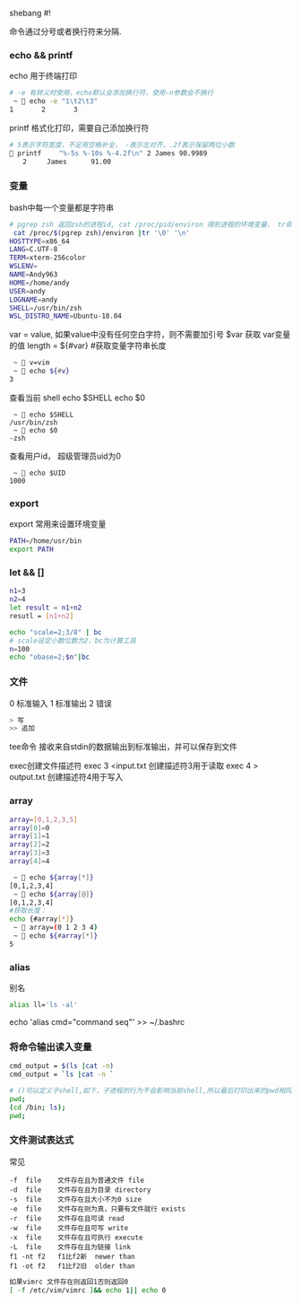 
shebang #!

命令通过分号或者换行符来分隔.

### echo  && printf
echo 用于终端打印
```sh
# -e 有转义时使用，echo默认会添加换行符，使用-n参数会不换行
 ~  echo -e "1\t2\t3"
1       2       3
```
printf 格式化打印，需要自己添加换行符
```sh
# 5表示字符宽度，不足用空格补全， -表示左对齐，.2f表示保留两位小数
 printf 　　"%-5s %-10s %-4.2f\n" 2 James 90.9989
　　2     James      91.00
```

### 变量
bash中每一个变量都是字符串
```sh
# pgrep zsh 返回zsh的进程id, cat /proc/pid/environ 得到进程的环境变量， tr命令将\0(null字符串) 换成\n
 cat /proc/$(pgrep zsh)/environ |tr '\0' '\n'
HOSTTYPE=x86_64
LANG=C.UTF-8
TERM=xterm-256color
WSLENV=
NAME=Andy963
HOME=/home/andy
USER=andy
LOGNAME=andy
SHELL=/usr/bin/zsh
WSL_DISTRO_NAME=Ubuntu-18.04
```
var = value, 如果value中没有任何空白字符，则不需要加引号
$var 获取 var变量的值 
length = ${#var} #获取变量字符串长度
```sh
 ~  v=vim
 ~  echo ${#v}
3
```

查看当前 shell
echo $SHELL
echo $0
```
 ~  echo $SHELL
/usr/bin/zsh
 ~  echo $0
-zsh
```
查看用户id， 超级管理员uid为0
```
 ~  echo $UID
1000
```
### export 
export 常用来设置环境变量
```sh
PATH=/home/usr/bin
export PATH
```

### let && []
```sh
n1=3
n2=4
let result = n1+n2
resutl = [n1+n2]

echo "scale=2;3/8" | bc
# scale设定小数位数为2，bc为计算工具
n=100
echo "obase=2;$n"|bc
```

### 文件
0 标准输入
1 标准输出
2 错误
```sh
> 写
>> 追加
```
tee命令 接收来自stdin的数据输出到标准输出，并可以保存到文件

exec创建文件描述符
exec 3 <input.txt 创建描述符3用于读取
exec 4 > output.txt 创建描述符4用于写入


### array
```sh
array=[0,1,2,3,5]
array[0]=0
array[1]=1
array[2]=2
array[3]=3
array[4]=4

 ~  echo ${array[*]}
[0,1,2,3,4]
 ~  echo ${array[@]}
[0,1,2,3,4]
#获取长度：
echo {#array[*]}
 ~  array=(0 1 2 3 4)
 ~  echo ${#array[*]}
5
```

### alias
别名
```sh
alias ll='ls -al'
```

echo 'alias cmd="command seq"' >> ~/.bashrc

### 将命令输出读入变量
```sh
cmd_output = $(ls |cat -n)
cmd_output = `ls |cat -n `

# ()可以定义子shell,如下，子进程的行为不会影响当前shell,所以最后打印出来的pwd相同
pwd;
(cd /bin; ls);
pwd;
```

### 文件测试表达式
常见
```
-f  file    文件存在且为普通文件 file
-d  file    文件存在且为目录 directory
-s  file    文件存在且大小不为0 size
-e  file    文件存在则为真，只要有文件就行 exists
-r  file    文件存在且可读 read
-w  file    文件存在且可写 write
-x  file    文件存在且可执行 execute
-L  file    文件存在且为链接 link
f1 -nt f2   f1比f2新  newer than
f1 -ot f2   f1比f2旧  older than
```
```sh
如果vimrc 文件存在则返回1否则返回0
[ -f /etc/vim/vimrc ]&& echo 1|| echo 0
```
